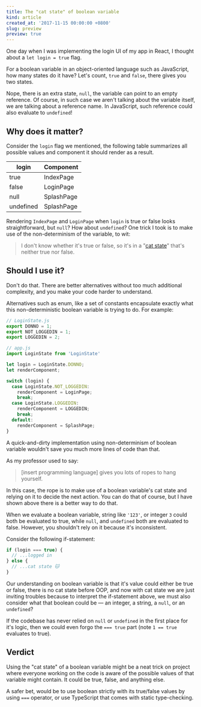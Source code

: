 ```yaml
---
title: The "cat state" of boolean variable
kind: article
created_at: '2017-11-15 00:00:00 +0800'
slug: preview
preview: true
---
```


One day when I was implementing the login UI of my app in React, I
thought about a `let login = true` flag.

For a boolean variable in an object-oriented language such as
JavaScript, how many states do it have? Let's count, `true` and `false`,
there gives you two states.

Nope, there is an extra state, `null`, the variable can point to an empty
reference. Of course, in such case we aren't talking about the
variable itself, we are talking about a reference name.
In JavaScript, such reference could also evaluate to `undefined`!

## Why does it matter?

Consider the `login` flag we mentioned, the
following table summarizes all possible values and component it should
render as a result.

| login | Component |
|-------|-----------|
| true  | IndexPage |
| false | LoginPage |
| null  | SplashPage |
| undefined | SplashPage |

Rendering `IndexPage` and `LoginPage` when `login` is true or false
looks straightforward, but `null`? How about `undefined`? One trick I
took is to make use of the non-determinism of the variable, to wit:

> I don't know whether it's true or false, so it's in a "[cat state](https://en.wikipedia.org/wiki/Cat_state)"
> that's neither true nor false.

## Should I use it?

Don't do that. There are better alternatives without too much additional
complexity, and you make your code harder to understand.

Alternatives such as enum, like a set of constants
encapsulate exactly what this non-deterministic boolean variable is trying
to do. For example:

~~~javascript
// LoginState.js
export DONNO = 1;
export NOT_LOGGEDIN = 1;
export LOGGEDIN = 2;

// app.js
import LoginState from 'LoginState'

let login = LoginState.DONNO;
let renderComponent;

switch (login) {
  case LoginState.NOT_LOGGEDIN:
    renderComponent = LoginPage;
    break;
  case LoginState.LOGGEDIN:
    renderComponent = LOGGEDIN;
    break;
  default:
    renderComponent = SplashPage;
}
~~~

A quick-and-dirty implementation using non-determinism of boolean
variable wouldn't save you much more lines of code than that.

As my professor used to say:

> \[insert programming language\] gives you lots of ropes to hang
> yourself.

In this case, the rope is to make use of a boolean variable's cat state and
relying on it to decide the next action. You can do that of
course, but I have shown above there is a better way to do that.

When we evaluate a boolean variable, string like
`'123'`, or integer `3` could both be evaluated to true, while `null`,
and `undefined` both are evaluated to false. However, you shouldn't rely
on it because it's inconsistent.

Consider the following if-statement:

~~~javascript
if (login === true) {
  // ...logged in
} else {
  // ...cat state 🐱
}
~~~

Our understanding on boolean variable is that it's value could either be
true or false, there is no cat state before OOP, and now with cat state
we are just inviting troubles because to interpret the if-statement
above, we must also consider what that boolean could be &mdash; an
integer, a string, a `null`, or an `undefined`?

If the codebase has never relied on `null` or `undefined` in the first
place for it's logic, then we could even forgo the `=== true` part
(note `1 == true` evaluates to true).

## Verdict

Using the "cat state" of a boolean variable might be a neat
trick  on project where everyone working on the code is aware
of the possible values of that variable might contain. It could be
true, false, and anything else.

A safer bet, would be to use boolean strictly with its true/false
values by using `===` operator, or use TypeScript that comes with static
type-checking.
